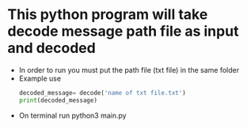 # This python program will take decode message path file as input and decoded 
- In order to run you must put the path file (txt file) in the same folder
- Example use
  ```python
  decoded_message= decode('name of txt file.txt')
  print(decoded_message)
  ```
- On terminal run python3 main.py
